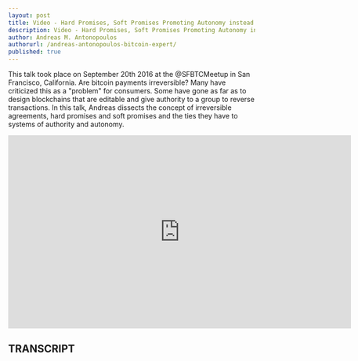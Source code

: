 ```yaml
---
layout: post
title: Video - Hard Promises, Soft Promises Promoting Autonomy instead of Authority
description: Video - Hard Promises, Soft Promises Promoting Autonomy instead of Authority
author: Andreas M. Antonopoulos
authorurl: /andreas-antonopoulos-bitcoin-expert/
published: true
---
```


<p>This talk took place on September 20th 2016 at the @SFBTCMeetup in San Francisco, California. Are bitcoin payments irreversible? Many have criticized this as a "problem" for consumers. Some have gone as far as to design blockchains that are editable and give authority to a group to reverse transactions. In this talk, Andreas dissects the concept of irreversible agreements, hard promises and soft promises and the ties they have to systems of authority and autonomy.</p>

<center><iframe width="700" height="394" src="https://www.youtube.com/embed/UJSdMFPjW8c?list=PLPQwGV1aLnTthcG265_FYSaV24hFScvC0" frameborder="0" allowfullscreen></iframe></center>

<h2>TRANSCRIPT</h2>
